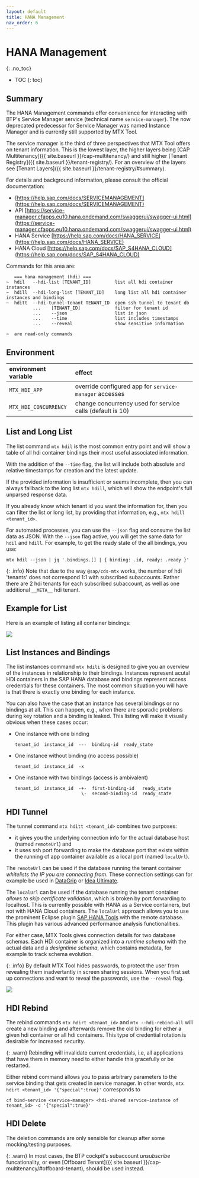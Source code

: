 ```yaml
---
layout: default
title: HANA Management
nav_order: 6
---
```


<!-- prettier-ignore-start -->
# HANA Management
{: .no_toc}
<!-- prettier-ignore-end -->

<!-- prettier-ignore -->
- TOC
{: toc}

## Summary

The HANA Management commands offer convenience for interacting with BTP's Service Manager service (technical name
`service-manager`). The now deprecated predecessor for Service Manager was named Instance Manager and is currently
still supported by MTX Tool.

The service manager is the third of three perspectives that MTX Tool offers on tenant information. This is the
lowest layer, the higher layers being [CAP Multitenancy]({{ site.baseurl }}/cap-multitenancy/) and still higher
[Tenant Registry]({{ site.baseurl }}/tenant-registry/). For an overview of the layers see
[Tenant Layers]({{ site.baseurl }}/tenant-registry/#summary).

For details and background information, please consult the official documentation:

- [https://help.sap.com/docs/SERVICEMANAGEMENT](https://help.sap.com/docs/SERVICEMANAGEMENT)
- API [https://service-manager.cfapps.eu10.hana.ondemand.com/swaggerui/swagger-ui.html](https://service-manager.cfapps.eu10.hana.ondemand.com/swaggerui/swagger-ui.html)
- HANA Service [https://help.sap.com/docs/HANA_SERVICE](https://help.sap.com/docs/HANA_SERVICE)
- HANA Cloud [https://help.sap.com/docs/SAP_S4HANA_CLOUD](https://help.sap.com/docs/SAP_S4HANA_CLOUD)

Commands for this area are:

```
   === hana management (hdi) ===
~  hdil   --hdi-list [TENANT_ID]         list all hdi container instances
~  hdill  --hdi-long-list [TENANT_ID]    long list all hdi container instances and bindings
~  hditt  --hdi-tunnel-tenant TENANT_ID  open ssh tunnel to tenant db
          ...    [TENANT_ID]             filter for tenant id
          ...    --json                  list in json
          ...    --time                  list includes timestamps
          ...    --reveal                show sensitive information

~  are read-only commands
```

## Environment

| environment variable  | effect                                                    |
| :-------------------- | :-------------------------------------------------------- |
| `MTX_HDI_APP`         | override configured app for `service-manager` accesses    |
| `MTX_HDI_CONCURRENCY` | change concurrency used for service calls (default is 10) |

## List and Long List

The list command `mtx hdil` is the most common entry point and will show a table of all hdi container bindings their
most useful associated information.

With the addition of the `--time` flag, the list will include both absolute and relative timestamps for creation
and the latest update.

If the provided information is insufficient or seems incomplete, then you can always fallback to the long list
`mtx hdill`, which will show the endpoint's full unparsed response data.

If you already know which tenant id you want the information for, then you can filter the list or long list, by
providing that information, e.g., `mtx hdill <tenant_id>`.

For automated processes, you can use the `--json` flag and consume the list data as JSON. With the
`--json` flag active, you will get the same data for `hdil` and `hdill`. For example, to get the ready state of
the all bindings, you use:

```
mtx hdil --json | jq '.bindings.[] | { binding: .id, ready: .ready }'
```

{: .info}
Note that due to the way `@sap/cds-mtx` works, the number of hdi 'tenants' does not correspond 1:1 with subscribed
subaccounts. Rather there are 2 hdi tenants for each subscribed subaccount, as well as one additional `__META__` hdi
tenant.

## Example for List

Here is an example of listing all container bindings:

![](hana-management-list.gif)

## List Instances and Bindings

The list instances command `mtx hdili` is designed to give you an overview of the instances in relationship to their
bindings. Instances represent acutal HDI containers in the SAP HANA database and bindings represent access credentials
for these containers. The most common situation you will have is that there is exactly one binding for each instance.

You can also have the case that an instance has several bindings or no bindings at all. This can happen, e.g., when
there are sporadic problems during key rotation and a binding is leaked. This listing will make it visually obvious
when these cases occur:

- One instance with one binding
  ```
  tenant_id  instance_id  ---  binding-id  ready_state
  ```
- One instance without binding (no access possible)
  ```
  tenant_id  instance_id  -x
  ```
- One instance with two bindings (access is ambivalent)
  ```
  tenant_id  instance_id  -+-  first-binding-id   ready_state
                           \-  second-binding-id  ready_state
  ```

## HDI Tunnel

The tunnel command `mtx hditt <tenant_id>` combines two purposes:

- it gives you the underlying connection info for the actual database host (named `remoteUrl`) and
- it uses ssh port forwarding to make the database port that exists within the running cf app container
  available as a local port (named `localUrl`).

The `remoteUrl` can be used if the database running the tenant container _whitelists the IP you are connecting
from_. These connection settings can for example be used in [DataGrip](https://www.jetbrains.com/datagrip/)
or [Idea Ultimate](https://www.jetbrains.com/idea/).

The `localUrl` can be used if the database running the tenant container _allows to skip certificate validation_,
which is broken by port forwarding to localhost. This is currently possible with HANA as a Service containers, but not
with HANA Cloud containers. The `localUrl` approach allows you to use the prominent Eclipse plugin
[SAP HANA Tools](https://tools.eu1.hana.ondemand.com/#hanatools) with the remote database. This plugin has various
advanced performance analysis functionalities.

For either case, MTX Tools gives connection details for two database schemas. Each HDI container is organized into a
_runtime schema_ with the actual data and a _designtime schema_, which contains metadata, for example to track schema
evolution.

{: .info}
By default MTX Tool hides passwords, to protect the user from revealing them inadvertantly in screen sharing sessions.
When you first set up connections and want to reveal the passwords, use the `--reveal` flag.

![](hana-management-tunnel.gif)

## HDI Rebind

The rebind commands `mtx hdirt <tenant_id>` and `mtx --hdi-rebind-all` will create a new binding and afterwards remove
the old binding for either a given hdi container or all hdi containers. This type of credential rotation is desirable
for increased security.

{: .warn}
Rebinding will invalidate current credentials, i.e, all applications that have them in memory need to either handle
this gracefully or be restarted.

Either rebind command allows you to pass arbitrary parameters to the service binding that gets created in service
manager. In other words, `mtx hdirt <tenant_id> '{"special":true}'` corresponds to

```
cf bind-service <service-manager> <hdi-shared service-instance of tenant_id> -c '{"special":true}'
```

## HDI Delete

The deletion commands are only sensible for cleanup after some mocking/testing purposes.

{: .warn}
In most cases, the BTP cockpit's subaccount _unsubscribe_ funcationality, or even
[Offboard Tenant]({{ site.baseurl }}/cap-multitenancy/#offboard-tenant), should be used instead.
